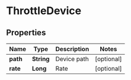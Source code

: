 
# ThrottleDevice

## Properties
Name | Type | Description | Notes
------------ | ------------- | ------------- | -------------
**path** | **String** | Device path |  [optional]
**rate** | **Long** | Rate |  [optional]



